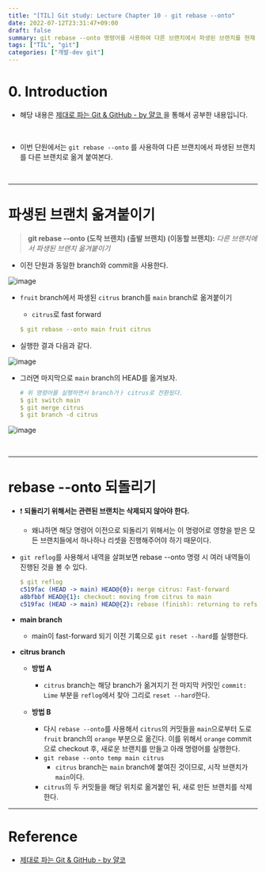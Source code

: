 ```yaml
---
title: "[TIL] Git study: Lecture Chapter 10 - git rebase --onto"
date: 2022-07-12T23:31:47+09:00
draft: false
summary: git rebase --onto 명령어를 사용하여 다른 브랜치에서 파생된 브랜치를 현재 브랜치로 옮겨서 붙여본다.
tags: ["TIL", "git"]
categories: ["개발-dev git"]
---
```


# 0. Introduction

- 해당 내용은 [제대로 파는 Git & GitHub - by 얄코 ](https://www.inflearn.com/course/%EC%A0%9C%EB%8C%80%EB%A1%9C-%ED%8C%8C%EB%8A%94-%EA%B9%83/dashboard)을 통해서 공부한 내용입니다.

<br>

- 이번 단원에서는 `git rebase --onto` 를 사용하여 다른 브랜치에서 파생된 브랜치를 다른 브랜치로 옮겨 붙여본다.

<br>

---

# 파생된 브랜치 옮겨붙이기

> **git rebase --onto (도착 브랜치) (출발 브랜치) (이동할 브랜치):** _다른 브랜치에서 파생된 브랜치 옮겨붙이기_

- 이전 단원과 동일한 branch와 commit을 사용한다.

![image](https://user-images.githubusercontent.com/78094972/178503782-ebe73ab3-75f8-49df-bb29-48e5b09cebeb.PNG)

- `fruit` branch에서 파생된 `citrus` branch를 `main` branch로 옮겨붙이기

  - `citrus`로 fast forward

  ```yml
  $ git rebase --onto main fruit citrus
  ```

- 실행한 결과 다음과 같다.

![image](https://user-images.githubusercontent.com/78094972/178503788-c94d20e7-cb5a-4954-a160-ad3d408264a9.PNG)

- 그러면 마지막으로 `main` branch의 HEAD를 옮겨보자.

  ```yml
  # 위 명령어를 실행하면서 branch가ㅏ citrus로 전환됬다.
  $ git switch main
  $ git merge citrus
  $ git branch -d citrus
  ```

![image](https://user-images.githubusercontent.com/78094972/178504858-b799f995-cc23-48d8-bc48-724a816b62c9.PNG)

<br>

---

# rebase --onto 되돌리기

- ❗ **되돌리기 위해서는 관련된 브랜치는 삭제되지 않아야 한다.**

  - 왜냐하면 해당 명령어 이전으로 되돌리기 위해서는 이 명령어로 영향을 받은 모든 브랜치들에서 하나하나 리셋을 진행해주어야 하기 때문이다.

- `git reflog`를 사용해서 내역을 살펴보면 rebase --onto 명령 시 여러 내역들이 진행된 것을 볼 수 있다.

  ```yml
  $ git reflog
  c519fac (HEAD -> main) HEAD@{0}: merge citrus: Fast-forward
  a8bfbbf HEAD@{1}: checkout: moving from citrus to main
  c519fac (HEAD -> main) HEAD@{2}: rebase (finish): returning to refs/heads/citrus
  ```

- **main branch**

  - main이 fast-forward 되기 이전 기록으로 `git reset --hard`를 실행한다.

- **citrus branch**

  - **방법 A**

    - `citrus` branch는 해당 branch가 옮겨지기 전 마지막 커밋인 `commit: Lime` 부분을 `reflog`에서 찾아 그리로 `reset --hard`한다.

  - **방법 B**
    - 다시 `rebase --onto`를 사용해서 `citrus`의 커밋들을 `main`으로부터 도로 `fruit` branch의 `orange` 부분으로 옮긴다. 이를 위해서 `orange` commit으로 checkout 후, 새로운 브랜치를 만들고 아래 명령어를 실행한다.
    - `git rebase --onto temp main citrus`
      - `citrus` branch는 `main` branch에 붙여진 것이므로, 시작 브랜치가 `main`이다.
    - `citrus`의 두 커밋들을 해당 위치로 옮겨붙인 뒤, 새로 만든 브랜치를 삭제한다.

---

# Reference

- [제대로 파는 Git & GitHub - by 얄코](https://www.inflearn.com/course/%EC%A0%9C%EB%8C%80%EB%A1%9C-%ED%8C%8C%EB%8A%94-%EA%B9%83/dashboard)
